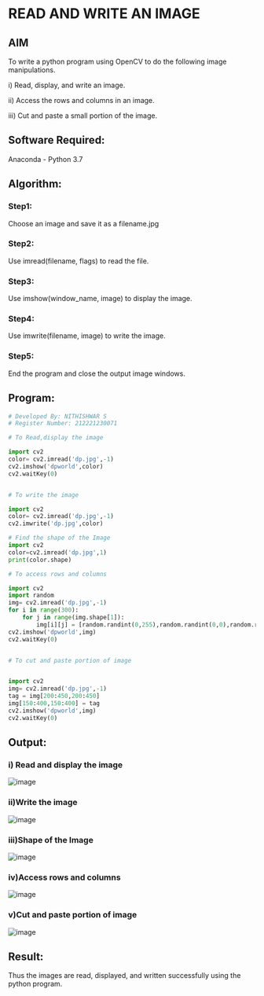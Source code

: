 # READ AND WRITE AN IMAGE

## AIM
To write a python program using OpenCV to do the following image manipulations.

i) Read, display, and write an image.

ii) Access the rows and columns in an image.

iii) Cut and paste a small portion of the image.

## Software Required:
Anaconda - Python 3.7
## Algorithm:
### Step1:
Choose an image and save it as a filename.jpg
### Step2:
Use imread(filename, flags) to read the file.
### Step3:
Use imshow(window_name, image) to display the image.
### Step4:
Use imwrite(filename, image) to write the image.
### Step5:
End the program and close the output image windows.
## Program:
```python
# Developed By: NITHISHWAR S
# Register Number: 212221230071

# To Read,display the image

import cv2
color= cv2.imread('dp.jpg',-1)
cv2.imshow('dpworld',color)
cv2.waitKey(0)


# To write the image

import cv2
color= cv2.imread('dp.jpg',-1)
cv2.imwrite('dp.jpg',color)

# Find the shape of the Image
import cv2
color=cv2.imread('dp.jpg',1)
print(color.shape)

# To access rows and columns

import cv2
import random
img= cv2.imread('dp.jpg',-1)
for i in range(300):
    for j in range(img.shape[1]):
        img[i][j] = [random.randint(0,255),random.randint(0,0),random.randint(0,255)]
cv2.imshow('dpworld',img)
cv2.waitKey(0)


# To cut and paste portion of image


import cv2
img= cv2.imread('dp.jpg',-1)
tag = img[200:450,200:450]
img[150:400,150:400] = tag
cv2.imshow('dpworld',img)
cv2.waitKey(0)

```
## Output:

### i) Read and display the image

![image](https://user-images.githubusercontent.com/94164665/160873254-11a84e48-1066-41f9-a990-e165fa0ff905.png)


### ii)Write the image

![image](https://user-images.githubusercontent.com/94164665/160873781-7782b3e3-a822-4d21-9b35-1f25285ee094.png)


### iii)Shape of the Image

![image](https://user-images.githubusercontent.com/94164665/160873911-8f1384c7-cdab-4fd0-837c-ad7b4c1a9665.png)

### iv)Access rows and columns

![image](https://user-images.githubusercontent.com/94164665/160874875-f73cc024-7687-4a62-99ee-ef6aa5a34dcb.png)


### v)Cut and paste portion of image

![image](https://user-images.githubusercontent.com/94164665/160875480-0b1fa53e-3a50-445e-8b72-ef47588fed0b.png)


## Result:
Thus the images are read, displayed, and written successfully using the python program.


